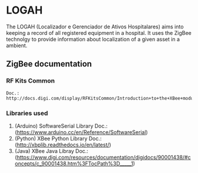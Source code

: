 # LOGAH
The LOGAH (Localizador e Gerenciador de Ativos Hospitalares) aims into keeping a record of all 
registered equipment in a hospital. It uses the ZigBee technolgy to provide information about 
localization of a given asset in a ambient. 

## ZigBee documentation
### RF Kits Common
    Doc.: http://docs.digi.com/display/RFKitsCommon/Introduction+to+the+XBee+modules
### Libraries used
 1. (Arduino) SoftwareSerial Library
    Doc.: (https://www.arduino.cc/en/Reference/SoftwareSerial)
 2. (Python) XBee Python Library
    Doc.: (http://xbplib.readthedocs.io/en/latest/)
 3. (Java) XBee Java Libray
    Doc.: (https://www.digi.com/resources/documentation/digidocs/90001438/#concepts/c_90001438.htm%3FTocPath%3D_____1)
